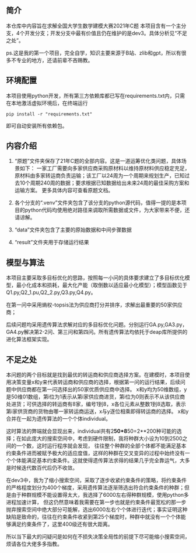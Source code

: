 ## 简介 
本仓库中内容旨在求解全国大学生数学建模大赛2021年C题
本项目含有一个主分支，4个开发分支；开发分支中最有价值且仍在维护的是dev3。具体分析见“不足之处”。

ps.这是我的第一个项目，完全自学，知识主要来源于B站、zlib和gpt，所以有很多不专业的地方，还请前辈不吝赐教。

## 环境配置
本项目使用python开发，所有第三方依赖库都已写在requirements.txt内，只需在本地激活虚拟环境后，在终端运行
```
pip install -r "requirements.txt"
```
即可自动安装所有依赖包。

## 内容介绍
1. “原题”文件夹保存了21年C题的全部内容。这是一道运筹优化类问题，具体场景如下：
   一家工厂需要向多家供应商采购原材料以维持原材料供应稳定充足，原材料由多家转运商负责运输；该工厂以24周为一个周期来规划生产，已知过去10个周期240周的数据；要求根据已知数据给出未来24周的最佳采购方案和运输方案。
   更多具体内容可查看原题文档。

2. 各个分支的“.venv”文件夹包含了该分支的python源代码，值得一提的是本项目的python代码均使用绝对路径来调取所需数据或文件，为大家带来不便，还请谅解。

3. “data”文件夹包含了主要的原始数据和中间步骤数据

4. “result”文件夹用于存储运行结果

## 模型与算法
本项目主要采取多目标优化的思路，按照每一小问的具体要求建立了多目标优化模型，最小化成本和损耗，最大化产能（取倒数以适应最小化模型）；模型函数见于Q1.py,Q2_1.pu,Q2_2.py,Q3.py,Q4.py。

在第一问中采用熵权-topsis法为供应商打分并排序，求解出最重要的50家供应商；

后续问题均采用遗传算法求解对应的多目标优化问题。分别运行GA.py,GA3.py，GA4.py解决第2-2问、第三问和第四问。所有遗传算法均依托于deap库所提供的进化算法框架实现。

## 不足之处
本问题的两个目标就是找到最优的转运商和供应商选择方案。在建模时，本项目使用决策变量x和y来代表转运商和供应商的选择，根据第一问的运行结果，后续问题中供应商都在第一问选择出的50家优质供应商中选择。
x和y均为50维数组，y是50维01数组，第i位为1表示从第i家供应商进货，第i位为0则表示不从该供应商处进货；可供选择的转运商有8家，编号1到8，x各位元素从整数1到8选取，表示第i家供货商的货物由哪一家转运商运送，x与y逐位相乘即得转运商的选择。
x和y合并在一起为遗传算法的一个个体individual。

这时算法的弊端就会显现出来，individual共有2**50*8**50=2**200种可能的选择；在如此庞大的搜索空间中，考虑到硬件限制，我将种群大小设为10到2500之间的一个数，这时运行程序就会发现，
往往整个种群的全部个体都不能满足基本约束条件进而被赋予极大的适应度值，这样的种群在交叉变异的过程中始终没有一个个体能满足基本约束条件。这就使得遗传算法求得的结果几乎完全靠运气，大多是时候迭代数百代后仍不收敛。

在dev3中，我为了缩小搜索空间，采取了逐步收紧约束条件的策略，将约束条件的严格程度划分为400个梯度，采用遗传算法逐渐筛选出符合约束条件的种群；但是由于种群规模不能设置得太大，我选择了6000左右得种群规模，使用python多进程加速计算，
但这仍然意味着我需要在第一步也就是约束条件最宽松的那一步抛弃搜索空间中绝大部分可能解，选出6000左右个个体进行迭代；事实证明这种缺陷是致命的，往往在约束条件收紧到第25个梯度时，种群中就没有一个个体能够满足约束条件了，这里400级还有很大距离。

所以当下最大的问疑问是如何在不损失决策全局性的前提下尽可能缩小搜索空间，烦请各位大佬多多指教。

